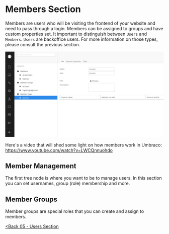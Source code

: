 # Members Section

Members are users who will be visiting the frontend of your website and need to pass through a login.  Members can be assigned to groups and have custom properties set.  It important to distinguish between `Users` and `Members`.  `Users` are backoffice users.  For more information on those types, please consult the previous section.

![members.png](assets/members.png)

Here's a video that will shed some light on how members work in Umbraco: https://www.youtube.com/watch?v=LWCQnnuohdo

## Member Management
The first tree node is where you want to be to manage users.  In this section you can set usernames, group (role) membership and more.

## Member Groups
Member groups are special roles that you can create and assign to members.

[<Back 05 - Users Section](05%20-%20Users%20Section.md)
